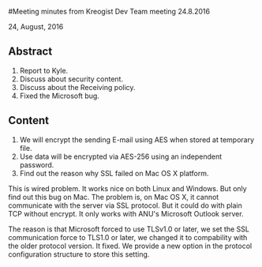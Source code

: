 #Meeting minutes from Kreogist Dev Team meeting 24.8.2016

24, August, 2016

## Abstract
1. Report to Kyle.
2. Discuss about security content.
3. Discuss about the Receiving policy.
4. Fixed the Microsoft bug.

## Content
1. We will encrypt the sending E-mail using AES when stored at temporary file.
2. Use data will be encrypted via AES-256 using an independent password.
3. Find out the reason why SSL failed on Mac OS X platform.

This is wired problem. It works nice on both Linux and Windows. But only find out this bug on Mac. The problem is, on Mac OS X, it cannot communicate with the server via SSL protocol. But it could do with plain TCP without encrypt. It only works with ANU's Microsoft Outlook server.

The reason is that Microsoft forced to use TLSv1.0 or later, we set the SSL communication force to TLS1.0 or later, we changed it to compability with the older protocol version. It fixed. We provide a new option in the protocol configuration structure to store this setting.  